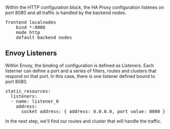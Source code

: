Within the HTTP configuration block, the HA Proxy configuration listenes on port 8080 and all traffic is handled by the backend nodes. 

<pre class="file">
frontend localnodes
    bind *:8080
    mode http
    default_backend nodes
</pre>

## Envoy Listeners

Within Envoy, the binding of configuration is defined as Listeners. Each listerner can define a port and a series of filters, routes and clusters that respond on that port. In this case, there is one listener defined bound to port 8080.

<pre class="file" data-filename="envoy.yaml" data-target="replace">
static_resources:
  listeners:
  - name: listener_0
    address:
      socket_address: { address: 0.0.0.0, port_value: 8080 }
</pre>

In the next step, we'll find our routes and cluster that will handle the traffic.